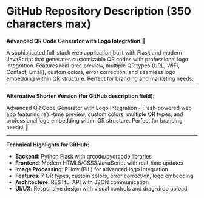 # GitHub Repository Description (350 characters max)

**Advanced QR Code Generator with Logo Integration** 🚀

A sophisticated full-stack web application built with Flask and modern JavaScript that generates customizable QR codes with professional logo integration. Features real-time preview, multiple QR types (URL, WiFi, Contact, Email), custom colors, error correction, and seamless logo embedding within QR structure. Perfect for branding and marketing needs.

---

**Alternative Shorter Version (for GitHub description field):**

Advanced QR Code Generator with Logo Integration - Flask-powered web app featuring real-time preview, custom colors, multiple QR types, and professional logo embedding within QR structure. Perfect for branding needs! 🚀

---

**Technical Highlights for GitHub:**
- **Backend**: Python Flask with qrcode/pyqrcode libraries
- **Frontend**: Modern HTML5/CSS3/JavaScript with real-time updates
- **Image Processing**: Pillow (PIL) for advanced logo integration
- **Features**: 7 QR types, custom colors, error correction, logo embedding
- **Architecture**: RESTful API with JSON communication
- **UI/UX**: Responsive design with visual controls and drag-drop upload 